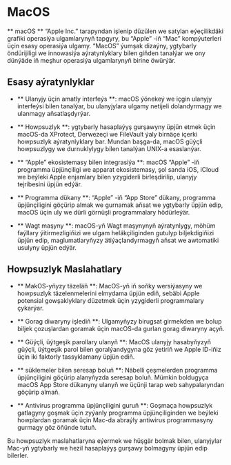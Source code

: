 # MacOS

** macOS ** “Apple Inc.” tarapyndan işlenip düzülen we satylan eýeçilikdäki grafiki operasiýa ulgamlarynyň tapgyry, bu “Apple” -iň “Mac” kompýuterleri üçin esasy operasiýa ulgamy. “MacOS” ýumşak dizaýny, ygtybarly öndürijiligi we innowasiýa aýratynlyklary bilen giňden tanalýar we ony dünýäde iň meşhur operasiýa ulgamlarynyň birine öwürýär.

## Esasy aýratynlyklar

- ** Ulanyjy üçin amatly interfeýs **: macOS ýönekeý we içgin ulanyjy interfeýsi bilen tanalýar, bu ulanyjylara ulgamy netijeli dolandyrmagy we ulanmagy aňsatlaşdyrýar.

- ** Howpsuzlyk **: ygtybarly hasaplaýyş gurşawyny üpjün etmek üçin macOS-da XProtect, Derwezeçi we FileVault ýaly birnäçe içerki howpsuzlyk aýratynlyklary bar. Mundan başga-da, macOS güýçli howpsuzlygy we durnuklylygy bilen tanalýan UNIX-a esaslanýar.

- ** “Apple” ekosistemasy bilen integrasiýa **: macOS “Apple” -iň programma üpjünçiligi we apparat ekosistemasy, şol sanda iOS, iCloud we beýleki Apple enjamlary bilen yzygiderli birleşdirilip, ulanyjy tejribesini üpjün edýär.

- ** Programma dükany **: “Apple” -iň “App Store” dükany, programma üpjünçiligini göçürip almak we gurnamak aňsat we ygtybarly üpjün edip, macOS üçin uly we dürli görnüşli programmalary hödürleýär.

- ** Wagt maşyny **: macOS-yň Wagt maşynynyň aýratynlygy, möhüm faýllary ýitirmezligiňizi we ulgam heläkçiliginden gutulyp biljekdigiňizi üpjün edip, maglumatlaryňyzy ätiýaçlandyrmagyň aňsat we awtomatiki usulyny üpjün edýär.

## Howpsuzlyk Maslahatlary

- ** MakOS-yňyzy täzeläň **: MacOS-yň iň soňky wersiýasyny we howpsuzlyk täzelenmelerini elmydama üpjün ediň, sebäbi Apple potensial gowşaklyklary düzetmek üçin yzygiderli programmalary çykarýar.

- ** Gorag diwaryny işlediň **: Ulgamyňyzy birugsat girmekden we bolup biljek çozuşlardan goramak üçin macOS-da gurlan gorag diwaryny açyň.

- ** Güýçli, üýtgeşik parollary ulanyň **: MacOS ulanyjy hasabyňyzyň güýçli, üýtgeşik parol bilen goralýandygyna göz ýetiriň we Apple ID-iňiz üçin iki faktorly tassyklamany üpjün ediň.

- ** süklemeler bilen seresap boluň **: Näbelli çeşmelerden programma üpjünçiligini göçürip alanyňyzda seresap boluň. Mümkin boldugyça macOS App Store dükanyny ulanyň we üçünji tarap web sahypalaryndan göçürip almaň.

- ** Antivirus programma üpjünçiligini guruň **: Goşmaça howpsuzlyk gatlagyny goşmak üçin zyýanly programma üpjünçiliginden we beýleki howplardan goramak üçin Mac-da abraýly antiwirus programmasyny gurmagy göz öňünde tutuň.

Bu howpsuzlyk maslahatlaryna eýermek we hüşgär bolmak bilen, ulanyjylar Mac-yň ygtybarly we hezil hasaplaýyş gurşawy bolmagyny üpjün edip bilerler.